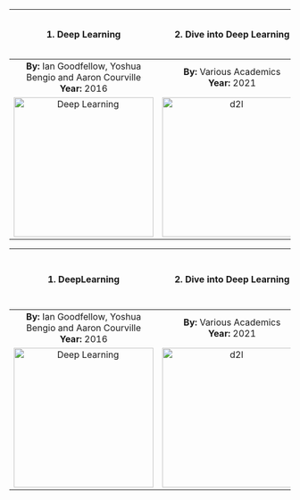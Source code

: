 
|1. Deep Learning|2. Dive into Deep Learning|3. High-Dimensional Data Analysis with Low-Dimensional Models: Principles, Computation, and Applications|
|:--------------------------------------------------------------------------------------------------:	|:--------------------------------------------------------------------------------------------------:	|:--------------------------------------------------------------------------------------------------:	|
|                           **By:**  Ian Goodfellow, Yoshua Bengio and Aaron Courville <br>  **Year:** 2016                           	|                           **By:** Various Academics  <br> **Year:** 2021                           	|                           **By:** John Wright   and   Yi Ma, <br>**Year:** 2021                           	|
| <a href="https://www.deeplearningbook.org"><img src="https://mitpress.mit.edu/sites/default/files/styles/large_book_cover/http/mitp-content-server.mit.edu%3A18180/books/covers/cover/%3Fcollid%3Dbooks_covers_0%26isbn%3D9780262035613%26type%3D.jpg" alt="Deep Learning" width="250px"/></a> 	| <a href="https://d2l.ai"><img src="https://d2l.ai/_images/front.png" alt="d2l" width="250px"/></a> 	| <img src="https://book-wright-ma.github.io/book-cover.jpg" alt="wright-ma" width="250px"/> 	|


|                           1. DeepLearning                          	|                           2. Dive into Deep Learning                          	|                           3. High-Dimensional Data Analysis with Low-Dimensional Models:<br> Principles, Computation, and Applications                          	|
|:--------------------------------------------------------------------------------------------------:	|:--------------------------------------------------------------------------------------------------:	|:--------------------------------------------------------------------------------------------------:	|
|                           **By:**  Ian Goodfellow, Yoshua Bengio and Aaron Courville <br>  **Year:** 2016                           	|                           **By:** Various Academics  <br> **Year:** 2021                           	|                           **By:** John Wright   and   Yi Ma, <br>**Year:** 2021                           	|
| <a href="https://www.deeplearningbook.org"><img src="https://mitpress.mit.edu/sites/default/files/styles/large_book_cover/http/mitp-content-server.mit.edu%3A18180/books/covers/cover/%3Fcollid%3Dbooks_covers_0%26isbn%3D9780262035613%26type%3D.jpg" alt="Deep Learning" width="250px"/></a> 	| <a href="https://d2l.ai"><img src="https://d2l.ai/_images/front.png" alt="d2l" width="250px"/></a> 	| <a href= "https://book-wright-ma.github.io/"><img src="https://book-wright-ma.github.io/book-cover.jpg" alt="wright-ma" width="250px"/></a> 	|
